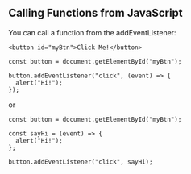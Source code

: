 ## Calling Functions from JavaScript

You can call a function from the addEventListener:

```
<button id="myBtn">Click Me!</button>
```

```
const button = document.getElementById("myBtn");

button.addEventListener("click", (event) => {
  alert("Hi!");
});
```

or

```
const button = document.getElementById("myBtn");

const sayHi = (event) => {
  alert("Hi!");
};

button.addEventListener("click", sayHi);
```